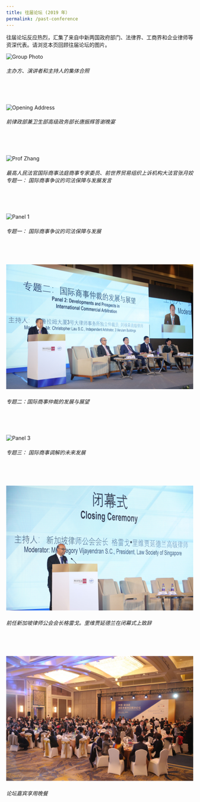 ```yaml
---
title: 往届论坛 (2019 年）
permalink: /past-conference
---
```

往届论坛反应热烈，汇集了来自中新两国政府部门、法律界、工商界和企业律师等资深代表。请浏览本页回顾往届论坛的图片。

![Group Photo](/images/02.JPG)
###### *主办方、演讲者和主持人的集体合照*
<br>
<br>


![Opening Address](/images/07.JPG)
###### *前律政部兼卫生部高级政务部长唐振辉答谢晚宴*
<br>
<br>

![Prof Zhang](/images/03.JPG)
###### *最高人民法官国际商事法庭商事专家委员、前世界贸易组织上诉机构大法官张月姣专题一： 国际商事争议的司法保障与发展发言*
<br>
<br/> 

![Panel 1](/images/04.JPG)
###### *专题一： 国际商事争议的司法保障与发展*
<br>
<br>

![Panel 2](/images/14.jpeg) 
###### *专题二：国际商事仲裁的发展与展望*
<br>
<br>

![Panel 3](/images/06.JPG) 
###### *专题三： 国际商事调解的未来发展*
<br> 
<br> 

![Closing Ceremony](/images/16.jpeg) 
###### *前任新加坡律师公会会长格雷戈。里维贾延德兰在闭幕式上致辞*
<br>
<br>

![Dinner](/images/17.jpeg) 
###### *论坛嘉宾享用晚餐*
<br>
<br>
